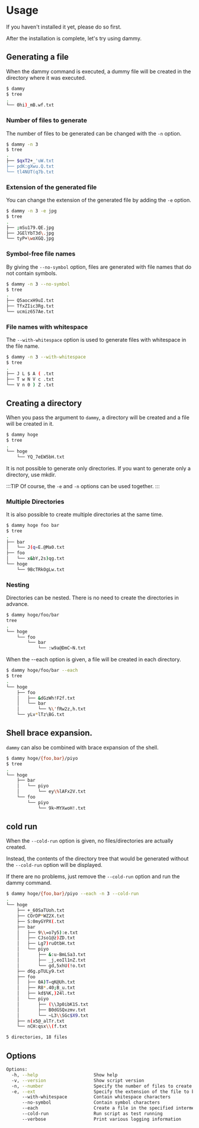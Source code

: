 # Usage

If you haven't installed it yet, please do so first.

After the installation is complete, let's try using dammy.

## Generating a file

When the dammy command is executed, a dummy file will be created in the directory where it was executed.

```bash
$ dammy
$ tree
.
└── 0hi)_mB.wf.txt
```

### Number of files to generate

The number of files to be generated can be changed with the ``-n`` option.

```bash
$ dammy -n 3
$ tree
.
├── $qxT2+_'uW.txt
├── pdK:gXwu.Q.txt
└── tl4NUT(q7b.txt
```

### Extension of the generated file

You can change the extension of the generated file by adding the ``-e`` option.

```bash
$ dammy -n 3 -e jpg
$ tree
.
├── ;mSu179.QE.jpg
├── JGElYbT3d\.jpg
└── tyP+\woXGQ.jpg
```

### Symbol-free file names

By giving the ``--no-symbol`` option, files are generated with file names that do not contain symbols.

```bash
$ dammy -n 3 --no-symbol
$ tree
.
├── Q5aocxH9uI.txt
├── TfxZIic3Rg.txt
└── ucmiz657Ae.txt
```

### File names with whitespace

The ``--with-whitespace`` option is used to generate files with whitespace in the file name.


```bash
$ dammy -n 3 --with-whitespace
$ tree
.
├── J L $ A ( .txt
├── T w N V c .txt
└── V n 0 ) Z .txt
```

## Creating a directory

When you pass the argument to ``dammy``, a directory will be created and a file will be created in it.

```bash
$ dammy hoge
$ tree
.
└── hoge
    └── YQ_7eEW5bH.txt
```

It is not possible to generate only directories. If you want to generate only a directory, use mkdir.

:::TIP
Of course, the ``-e`` and ``-n`` options can be used together.
:::

### Multiple Directories

It is also possible to create multiple directories at the same time.

```bash
$ dammy hoge foo bar
$ tree
.
├── bar
│   └── J(q=E.@Ma0.txt
├── foo
│   └── x&bY,2s)qg.txt
└── hoge
    └── 9BcTRkOgLw.txt
```

### Nesting

Directories can be nested. There is no need to create the directories in advance.

```bash
$ dammy hoge/foo/bar
tree
.
└── hoge
    └── foo
        └── bar
            └── :w9a@DmC~N.txt
```

When the --each option is given, a file will be created in each directory.

```bash
$ dammy hoge/foo/bar --each
$ tree
.
└── hoge
    ├── foo
    │   ├── &dGzWh!F2f.txt
    │   └── bar
    │       └── %\'fRw2z,h.txt
    └── yLv*lTz\BG.txt
```

## Shell brace expansion.

``dammy`` can also be combined with brace expansion of the shell.

```bash
$ dammy hoge/{foo,bar}/piyo
$ tree
.
└── hoge
    ├── bar
    │   └── piyo
    │       └── ey\%lAFx2V.txt
    └── foo
        └── piyo
            └── 9k~MYXwoH!.txt
```

## cold run

When the ``--cold-run`` option is given, no files/directories are actually created.

Instead, the contents of the directory tree that would be generated without the ``--cold-run`` option will be displayed.

If there are no problems, just remove the ``--cold-run`` option and run the dammy command.

```bash
$ dammy hoge/{foo,bar}/piyo --each -n 3 --cold-run
.
└── hoge
    ├── +_60SaTUoh.txt
    ├── COrDP*WZ2X.txt
    ├── S:0myGYPX(.txt
    ├── bar
    │   ├── 9\\=o7y5):e.txt
    │   ├── CJso1@z)ZD.txt
    │   ├── Lg7)ruOtbH.txt
    │   └── piyo
    │       ├── &:u-BmLSa3.txt
    │       ├── _j,eoIl1nZ.txt
    │       └── gd,5xhU(!o.txt
    ├── d6g.pTULy9.txt
    ├── foo
    │   ├── 0A)T=qK@Uh.txt
    │   ├── R8*.40;B_u.txt
    │   ├── kd$%K,)24l.txt
    │   └── piyo
    │       ├── (\\3p0ibK1S.txt
    │       ├── B0dGSQxzmv.txt
    │       └── ~L3\\SGc$X9.txt
    ├── n(x5@_alTr.txt
    └── nCH:qsx\\(f.txt

5 directories, 18 files
```

## Options

```bash
Options:
  -h, --help                     Show help
  -v, --version                  Show script version
  -n, --number                   Specify the number of files to create
  -e, --ext                      Specify the extension of the file to be created
      --with-whitespace          Contain whitespace characters
      --no-symbol                Contain symbol characters
      --each                     Create a file in the specified intermediate directory
      --cold-run                 Run script as test running
      --verbose                  Print various logging information
```
